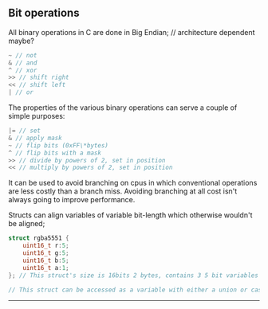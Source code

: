 Bit operations
---

All binary operations in C are done in Big Endian;
// architecture dependent maybe?

```c
~ // not
& // and
^ // xor
>> // shift right
<< // shift left
| // or
```

The properties of the various binary operations can serve a couple of simple purposes:
```c
|= // set
& // apply mask
~ // flip bits (0xFF\*bytes)
^ // flip bits with a mask
>> // divide by powers of 2, set in position 
<< // multiply by powers of 2, set in position
```

It can be used to avoid branching on cpus in which conventional operations are less costly than a branch miss.
Avoiding branching at all cost isn't always going to improve performance.


Structs can align variables of variable bit-length which otherwise wouldn't be aligned;
```c
struct rgba5551 {
	uint16_t r:5;
	uint16_t g:5;
	uint16_t b:5;
	uint16_t a:1;
}; // This struct's size is 16bits 2 bytes, contains 3 5 bit variables and 1 1 bit variable;

// This struct can be accessed as a variable with either a union or cast
```


---